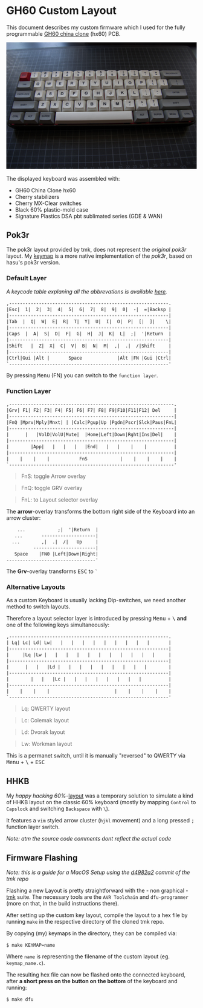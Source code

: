 GH60 Custom Layout
==================

This document describes my custom firmware which I used for the fully
programmable [GH60 china clone](docs/gh60pcb.jpg) (hx60) PCB.


![GH60 China clone hx60 dsa sublimated](docs/gh60.jpg)

The displayed keyboard was assembled with:
  * GH60 China Clone hx60
  * Cherry stabilizers
  * Cherry MX-Clear switches
  * Black 60% plastic-mold case
  * Signature Plastics DSA pbt sublimated series (GDE & WAN)

## Pok3r

The pok3r layout provided by tmk, does not represent the *original pok3r* layout.
My [keymap](keymap_pokerorg.c) is a more native implementation of the *pok3r*,
based on hasu's pok3r version.

### Default Layer

*A keycode table explaning all the abbrevations is available [here](https://github.com/tmk/tmk_keyboard/blob/master/tmk_core/doc/keycode.txt).*

```
,-----------------------------------------------------------.
|Esc|  1|  2|  3|  4|  5|  6|  7|  8|  9|  0|  -|  =|Backsp |
|-----------------------------------------------------------|
|Tab  |  Q|  W|  E|  R|  T|  Y|  U|  I|  O|  P|  [|  ]|    \|
|-----------------------------------------------------------|
|Caps  |  A|  S|  D|  F|  G|  H|  J|  K|  L|  ;|  '|Return  |
|-----------------------------------------------------------|
|Shift   |  Z|  X|  C|  V|  B|  N|  M|  ,|  .|  /|Shift     |
|-----------------------------------------------------------|
|Ctrl|Gui |Alt |       Space             |Alt |FN |Gui |Ctrl|
`-----------------------------------------------------------'
```

By pressing <kbd>Menu</kbd> (FN) you can switch to the `function layer`.


### Function Layer

```
,-------------------------------------------------------------.
|Grv| F1| F2| F3| F4| F5| F6| F7| F8| F9|F10|F11|F12| Del     |
|-------------------------------------------------------------|
|FnQ |Mprv|Mply|Mnxt| | |Calc|Pgup|Up |Pgdn|Pscr|Slck|Paus|FnL|
|-------------------------------------------------------------|
|      |   |VolD|VolU|Mute|  |Home|Left|Down|Rght|Ins|Del|    |
|-------------------------------------------------------------|
|        |App|   |   |   |   |End|   |   |    |    |          |
|-------------------------------------------------------------|
|    |    |    |           FnS            |    |    |    |    |
`-------------------------------------------------------------'
```
> FnS: toggle Arrow overlay

> FnQ: toggle GRV overlay

> FnL: to Layout selector overlay

The **arrow**-overlay transforms the bottom right side of the Keyboard into an
arrow cluster:

```
    ...            ;|  '|Return  |
   ...       --------------------|
  ...        ,|  .|  /|   Up     |
          -----------------------|
   Space    |FN0 |Left|Down|Right|
---------------------------------'
```

The **Grv**-overlay transforms <kbd>ESC</kbd> to `` ` ``

### Alternative Layouts
As a custom Keyboard is usually lacking Dip-switches, we need another
method to switch layouts.

Therefore a layout selector layer is introduced by pressing
<kbd>Menu</kbd> + <kbd>\\</kbd> **and** one of the following keys simultaneously:


```
,-----------------------------------------------------------.
| Lq| Lc| Ld| Lw|   |   |   |   |   |   |   |   |   |       |
|-----------------------------------------------------------|
|     |Lq |Lw |   |   |   |   |   |   |   |   |   |   |     |
|-----------------------------------------------------------|
|      |   |   |Ld |   |   |   |   |   |   |   |   |        |
|-----------------------------------------------------------|
|        |   |   |Lc |   |   |   |   |   |   |   |          |
|-----------------------------------------------------------|
|    |    |    |                        |    |    |    |    |
`-----------------------------------------------------------'
```
> Lq: QWERTY layout

> Lc: Colemak layout

> Ld: Dvorak layout

> Lw: Workman layout

This is a permanet switch, until it is manually "reversed" to QWERTY via
<kbd>Menu</kbd> + <kbd>\\</kbd> + <kbd>ESC</kbd>

## HHKB

My *happy hacking 60%*-[layout](keymap_hh60.c) was a temporary solution to simulate a kind of
HHKB layout on the classic 60% keyboard (mostly by mapping `Control` to `Capslock`
and switching `Backspace` with `\`).

It features a `vim` styled arrow cluster (`hjkl` movement) and a long pressed
<kbd>;</kbd> function layer switch.

*Note: atm the source code comments dont reflect the actual code*

## Firmware Flashing

*Note: this is a guide for a MacOS Setup using the
[d4982a2](https://github.com/tmk/tmk_keyboard/tree/d4982a21ac8f3ba003da41ceb581bffb4e78fefa) commit of the tmk repo*

Flashing a new Layout is pretty straightforward with the - non graphical -
[tmk](https://github.com/tmk/tmk_keyboard) suite. The necessary tools are
the `AVR Toolchain` and `dfu-programmer` (more on that, in the build
instructions there).

After setting up the custom key layout, compile the layout to a hex file by
running `make` in the respective directory of the cloned tmk repo.

By copying (my) keymaps in the directory, they can be compiled via:

```
$ make KEYMAP=name
```

Where `name` is representing the filename of the custom layout
(eg. `keymap_name.c`).

The resulting hex file can now be flashed onto the connected keyboard,
after **a short press on the
button on the bottom** of the keyboard and running:

```
$ make dfu
```


